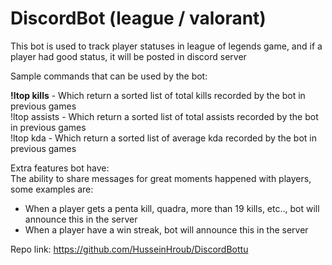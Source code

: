 # DiscordBot (league / valorant)
This bot is used to track player statuses in league of legends game, and if a player had good status, it will be posted in discord server<br>

Sample commands that can be used by the bot:<br>

<b>!ltop kills</b> - Which return a sorted list of total kills recorded by the bot in previous games<br>
!ltop assists - Which return a sorted list of total assists recorded by the bot in previous games<br>
!ltop kda - Which return a sorted list of average kda recorded by the bot in previous games<br>

Extra features bot have:<br>
The ability to share messages for great moments happened with players, some examples are:<br>
- When a player gets a penta kill, quadra, more than 19 kills, etc.., bot will announce this in the server<br>
- When a player have a win streak, bot will announce this in the server

Repo link: <a href='https://github.com/HusseinHroub/DiscordBottu'>https://github.com/HusseinHroub/DiscordBottu</a>
